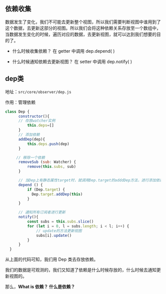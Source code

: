 ## 依赖收集

数据发生了变化，我们不可能去更新整个视图，所以我们需要判断视图中谁用到了这个数据，去更新这部分的视图。所以我们会将这种依赖关系存放至一个数组中，当数据发生变化的时候，遍历对应的数据，去更新视图，就可以达到我们想要的目的了。



- 什么时候收集依赖？   在 getter 中调用 dep.depend( )

- 什么时候通知依赖去更新视图？ 在 setter 中调用 dep.notify( )

## dep类

地址：`src/core/observer/dep.js`

作用：管理依赖

```js
class Dep {
      constructor(){
      // 存放watcher实例
          this.deps=[]
      }
      // 添加依赖
      addDep(dep){
          this.deps.push(dep)
      }

     // 移除一个依赖
      removeSub (sub: Watcher) {
          remove(this.subs, sub)
      }

      // 当Dep上有静态属性target时，就调用Dep.target的adddDep方法，进行添加依赖到deps数组中
      depend () {
          if (Dep.target) {
            Dep.target.addDep(this)
          }
      }

      // 通知所有订阅者进行更新
      notify(){
          const subs = this.subs.slice()
          for (let i = 0, l = subs.length; i < l; i++) {
              // update的方法更新视图
              subs[i].update()
          }
      }
  }
```

从上面的代码可知，我们用 Dep 类去存放依赖。



我们的数据是可观测的，我们又知道了依赖是什么时候存放的，什么时候去通知更新视图的。



那么，**What is 依赖？ 什么是依赖？**


